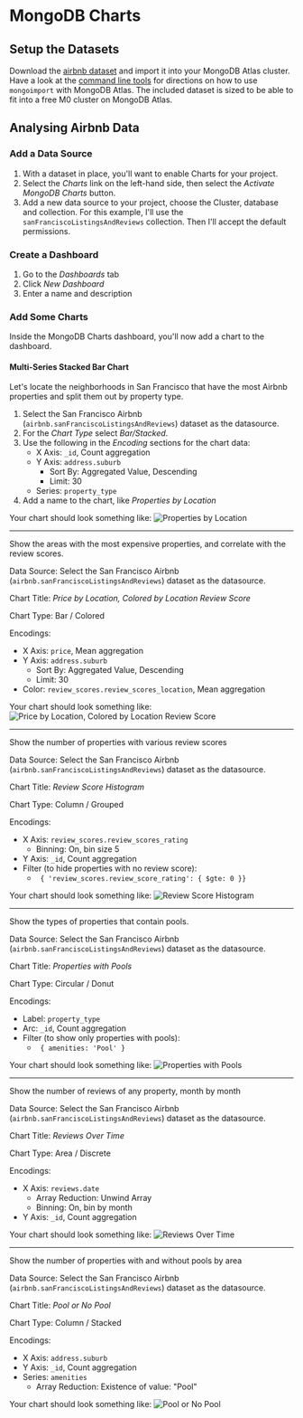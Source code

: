 # MongoDB Charts

## Setup the Datasets

Download the [airbnb dataset](https://github.com/mongodb/charts-demo/airbnb) and import it into your MongoDB Atlas
cluster. Have a look at the [command line tools](https://docs.atlas.mongodb.com/command-line-tools/)
for directions on how to use `mongoimport` with MongoDB Atlas. The included
dataset is sized to be able to fit into a free M0 cluster on MongoDB Atlas.

## Analysing Airbnb Data

### Add a Data Source
1. With a dataset in place, you'll want to enable Charts for your project. 
2. Select the _Charts_ link on the left-hand side, then select the 
_Activate MongoDB Charts_ button.
3. Add a new data source to your project, choose the Cluster, database and 
collection. For this example, I'll use the `sanFranciscoListingsAndReviews`
collection. Then I'll accept the default permissions.


### Create a Dashboard
1. Go to the *Dashboards* tab
2. Click *New Dashboard*
3. Enter a name and description

### Add Some Charts
Inside the MongoDB Charts dashboard, you'll now add a chart to the dashboard.

#### Multi-Series Stacked Bar Chart

Let's locate the neighborhoods in San Francisco that have the most Airbnb
properties and split them out by property type.

1. Select the San Francisco Airbnb (`airbnb.sanFranciscoListingsAndReviews`) dataset as the datasource.
2. For the _Chart Type_ select *Bar/Stacked*.
3. Use the following in the _Encoding_ sections for the chart data:
    * X Axis: `_id`, Count aggregation
    * Y Axis: `address.suburb`
        * Sort By: Aggregated Value, Descending
        * Limit: 30
    *  Series: `property_type`
4. Add a name to the chart, like _Properties by Location_ 

Your chart should look something like:
<img src="https://webassets.mongodb.com/_com_assets/cms/Screen Shot 2018-12-07 at 11.13.16 AM-qtrn51nsjv.png" alt="Properties by Location"/>

---

Show the areas with the most expensive properties, and correlate with the review scores.

Data Source: Select the San Francisco Airbnb (`airbnb.sanFranciscoListingsAndReviews`) dataset as the datasource.

Chart Title: _Price by Location, Colored by Location Review Score_

Chart Type: Bar / Colored

Encodings:
+ X Axis: `price`, Mean aggregation
+ Y Axis: `address.suburb`
    + Sort By: Aggregated Value, Descending
    + Limit: 30
+ Color: `review_scores.review_scores_location`, Mean aggregation

Your chart should look something like:
<img src="https://webassets.mongodb.com/_com_assets/cms/Screen Shot 2018-12-08 at 7.51.24 AM (3)-ulbmzx8f30.png" alt="Price by Location, Colored by Location Review Score"/>

---

Show the number of properties with various review scores

Data Source: Select the San Francisco Airbnb (`airbnb.sanFranciscoListingsAndReviews`) dataset as the datasource.

Chart Title: _Review Score Histogram_

Chart Type: Column / Grouped

Encodings:
+ X Axis: `review_scores.review_scores_rating`
    + Binning: On, bin size 5
+ Y Axis: `_id`, Count aggregation
+ Filter (to hide properties with no review score):
    + ` { 'review_scores.review_score_rating': { $gte: 0 }}`

Your chart should look something like:
<img src="https://webassets.mongodb.com/_com_assets/cms/Screen Shot 2018-12-08 at 7.45.22 AM (3)-q8780dz7ru.png" alt="Review Score Histogram"/>

---

Show the types of properties that contain pools.

Data Source: Select the San Francisco Airbnb (`airbnb.sanFranciscoListingsAndReviews`) dataset as the datasource.

Chart Title: _Properties with Pools_

Chart Type: Circular / Donut

Encodings:
+ Label: `property_type`
+ Arc: `_id`, Count aggregation
+ Filter (to show only properties with pools):
    + ` { amenities: 'Pool' }`

Your chart should look something like:
<img src="https://webassets.mongodb.com/_com_assets/cms/Screen Shot 2018-12-08 at 7.46.53 AM (3)-njzr0e5yta.png" alt="Properties with Pools"/>

---

Show the number of reviews of any property, month by month

Data Source: Select the San Francisco Airbnb (`airbnb.sanFranciscoListingsAndReviews`) dataset as the datasource.

Chart Title: _Reviews Over Time_

Chart Type: Area / Discrete

Encodings:
+ X Axis: `reviews.date`
    + Array Reduction: Unwind Array
    + Binning: On, bin by month
+ Y Axis: `_id`, Count aggregation

Your chart should look something like:
<img src="https://webassets.mongodb.com/_com_assets/cms/Screen Shot 2018-12-08 at 7.48.12 AM (3)-5qzotqym2i.png" alt="Reviews Over Time"/>

---

Show the number of properties with and without pools by area

Data Source: Select the San Francisco Airbnb (`airbnb.sanFranciscoListingsAndReviews`) dataset as the datasource.

Chart Title: _Pool or No Pool_

Chart Type: Column / Stacked

Encodings:
+ X Axis: `address.suburb`
+ Y Axis: `_id`, Count aggregation
+ Series: `amenities`
    + Array Reduction: Existence of value: "Pool"
    
Your chart should look something like:
<img src="https://webassets.mongodb.com/_com_assets/cms/Screen Shot 2018-12-08 at 7.49.37 AM (3)-ijnwj9qvka.png" alt="Pool or No Pool"/>
